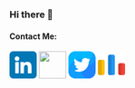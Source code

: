 ### Hi there 👋

#### Contact Me:
[<img src="https://github.com/NadinAhmed/NadinAhmed/blob/main/linkedin.png" width="48" height="48">](https://www.linkedin.com/in/nadin-ahmed-)
[<img src="https://github.com/NadinAhmed/NadinAhmed/blob/main/wuzzuf.png" width="48" height="48">](https://wuzzuf.net/me/Nadin-Ahmed)
[<img src="https://github.com/NadinAhmed/NadinAhmed/blob/main/twitter.png" width="48" height="48">](https://twitter.com/Nadin_Ahmed_)
[<img src="https://github.com/NadinAhmed/NadinAhmed/blob/main/codeforces.png" width="48" height="48">](https://codeforces.com/profile/Nadin-Ahmed)

<!--
**NadinAhmed/NadinAhmed** is a ✨ _special_ ✨ repository because its `README.md` (this file) appears on your GitHub profile.

Here are some ideas to get you started:

- 🔭 I’m currently working on ...
- 🌱 I’m currently learning ...
- 👯 I’m looking to collaborate on ...
- 🤔 I’m looking for help with ...
- 💬 Ask me about ...
- 📫 How to reach me: ...
- 😄 Pronouns: ...
- ⚡ Fun fact: ...
-->
